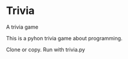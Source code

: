 # Trivia
A trivia game

This is a pyhon trivia game about programming.

Clone or copy. 
Run with trivia.py
